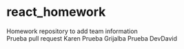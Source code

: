 # react_homework
Homework repository to add team information  
Prueba pull request Karen
Prueba Grijalba
Prueba DevDavid